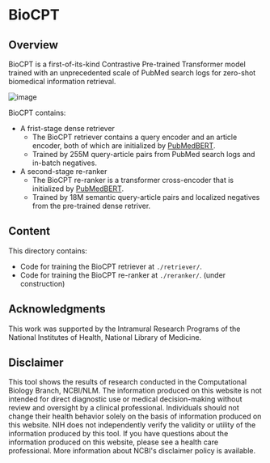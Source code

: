 # BioCPT

## Overview
BioCPT is a first-of-its-kind Contrastive Pre-trained Transformer model trained with an unprecedented scale of PubMed search logs for zero-shot biomedical information retrieval. 

![image](https://user-images.githubusercontent.com/32558774/236640954-bfa0d9da-50b5-43b3-8326-bf2e3b9f4b33.png)

BioCPT contains:
- A frist-stage dense retriever
  - The BioCPT retriever contains a query encoder and an article encoder, both of which are initialized by [PubMedBERT](https://huggingface.co/microsoft/BiomedNLP-PubMedBERT-base-uncased-abstract-fulltext).   
  - Trained by 255M query-article pairs from PubMed search logs and in-batch negatives. 
- A second-stage re-ranker
  - The BioCPT re-ranker is a transformer cross-encoder that is initialized by [PubMedBERT](https://huggingface.co/microsoft/BiomedNLP-PubMedBERT-base-uncased-abstract-fulltext).
  - Trained by 18M semantic query-article pairs and localized negatives from the pre-trained dense retriver. 

## Content

This directory contains:
- Code for training the BioCPT retriever at `./retriever/`.
- Code for training the BioCPT re-ranker at `./reranker/`. (under construction)

## Acknowledgments

This work was supported by the Intramural Research Programs of the National Institutes of Health, National Library of Medicine.

## Disclaimer

This tool shows the results of research conducted in the Computational Biology Branch, NCBI/NLM. The information produced on this website is not intended for direct diagnostic use or medical decision-making without review and oversight by a clinical professional. Individuals should not change their health behavior solely on the basis of information produced on this website. NIH does not independently verify the validity or utility of the information produced by this tool. If you have questions about the information produced on this website, please see a health care professional. More information about NCBI's disclaimer policy is available.
